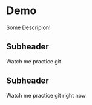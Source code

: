# Demo

Some Descripion!


## Subheader

Watch me practice git


## Subheader

Watch me practice git right now